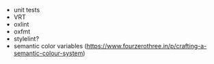 * unit tests
* VRT
* oxlint
* oxfmt
* stylelint?
* semantic color variables (https://www.fourzerothree.in/p/crafting-a-semantic-colour-system)

